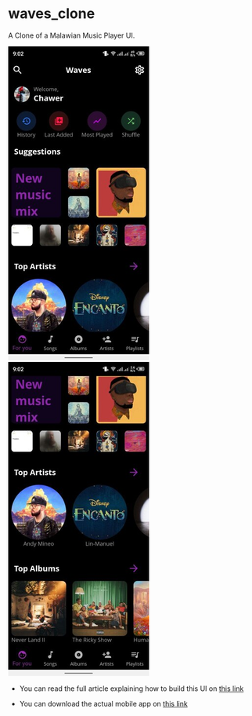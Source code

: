# waves_clone

A Clone of a Malawian Music Player UI.

![For You Screen](https://github.com/ChawerKamanga/waves_clone/blob/e7ac78d9c6db2c2b182648043744896673a6ba8c/assets/final.jpg)
![For You Screen scroll down](https://github.com/ChawerKamanga/waves_clone/blob/e7ac78d9c6db2c2b182648043744896673a6ba8c/assets/final_2.jpg)

- You can read the full article explaining how to build this UI on [this link](https://medium.com/@chawerkamanga/amazing-mobile-apps-that-were-built-by-malawians-and-their-ui-clones-in-flutter-waves-medial-c98e697585df) 

- You can download the actual mobile app on [this link](https://play.google.com/store/apps/details?id=code.name.viseriq.wavesplayer) 

